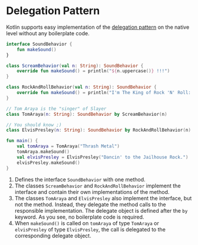 # Delegation Pattern

Kotlin supports easy implementation of the [delegation pattern](https://kotlinlang.org/docs/reference/delegation.html) on the native level without any boilerplate code.

```kotlin
interface SoundBehavior {                                                          // 1
    fun makeSound()
}

class ScreamBehavior(val n: String): SoundBehavior {                                // 2
    override fun makeSound() = println("${n.uppercase()} !!!")
}

class RockAndRollBehavior(val n: String): SoundBehavior {                           // 2
    override fun makeSound() = println("I'm The King of Rock 'N' Roll: $n")
}

// Tom Araya is the "singer" of Slayer
class TomAraya(n: String): SoundBehavior by ScreamBehavior(n)                       // 3

// You should know ;)
class ElvisPresley(n: String): SoundBehavior by RockAndRollBehavior(n)              // 3

fun main() {
    val tomAraya = TomAraya("Thrash Metal")
    tomAraya.makeSound()                                                           // 4
    val elvisPresley = ElvisPresley("Dancin' to the Jailhouse Rock.")
    elvisPresley.makeSound()
}
```


1.  Defines the interface `SoundBehavior` with one method. 
2.  The classes `ScreamBehavior` and `RockAndRollBehavior` implement the interface and contain their own implementations of the method.
3.  The classes `TomAraya` and `ElvisPresley` also implement the interface, but not the method. Instead, they delegate the method calls to the 
    responsible implementation. The delegate object is defined after the `by` keyword. As you see, no boilerplate code is required.
4.  When `makeSound()` is called on `tomAraya` of type `TomAraya` or `elvisPresley` of type `ElvisPresley`, the call is delegated to the
    corresponding delegate object.
